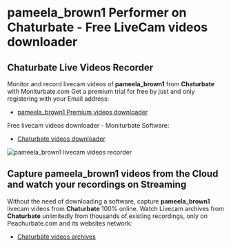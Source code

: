 # pameela_brown1 Performer on Chaturbate - Free LiveCam videos downloader

## Chaturbate Live Videos Recorder

Monitor and record livecam videos of **pameela_brown1** from **Chaturbate** with Moniturbate.com
Get a premium trial for free by just and only registering with your Email address:
* [pameela_brown1 Premium videos downloader](https://moniturbate.com/request-demo-licence-key.html)

Free livecam videos downloader - Moniturbate Software:
* [Chaturbate videos downloader](https://moniturbate.com/moniturbate-download-software.html)

![pameela_brown1 livecam videos recorder](https://peachurnet.com/templates/moniturbate-software.png)


## Capture pameela_brown1 videos from the Cloud and watch your recordings on Streaming

Without the need of downloading a software, capture **pameela_brown1** livecam videos from **Chaturbate** 100% online.
Watch Livecam archives from **Chaturbate** unlimitedly from thousands of existing recordings, only on Peachurbate.com and its websites network:
* [Chaturbate videos archives](https://peachurnet.com/)